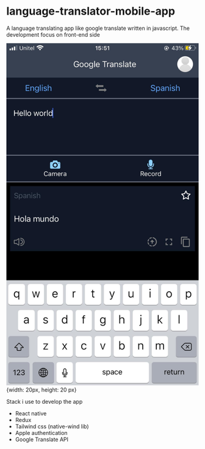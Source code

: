 # language-translator-mobile-app
A language translating app like google translate written in javascript. The development focus on front-end side

>

![Alt text](assets/translate%20func.jpg) {width: 20px, height: 20 px}

> 
Stack i use to develop the app
- React native
- Redux
- Tailwind css (native-wind lib)
- Apple authentication
- Google Translate API
> 




